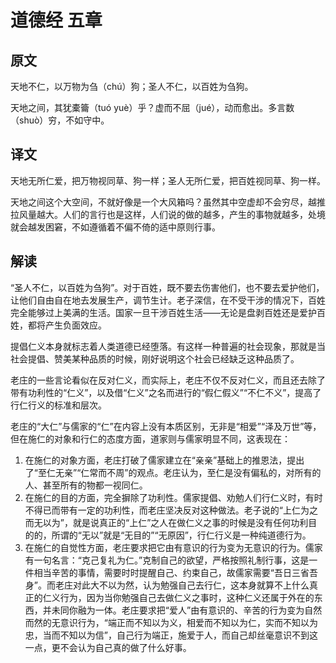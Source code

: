 # 道德经 五章

## 原文

天地不仁，以万物为刍（chú）狗；圣人不仁，以百姓为刍狗。

天地之间，其犹橐籥（tuó yuè）乎？虚而不屈（jué），动而愈出。多言数（shuò）穷，不如守中。

## 译文

天地无所仁爱，把万物视同草、狗一样；圣人无所仁爱，把百姓视同草、狗一样。

天地之间这个大空间，不就好像是一个大风箱吗？虽然其中空虚却不会穷尽，越推拉风量越大。人们的言行也是这样，人们说的做的越多，产生的事物就越多，处境就会越发困窘，不如遵循着不偏不倚的适中原则行事。

## 解读

“圣人不仁，以百姓为刍狗”。对于百姓，既不要去伤害他们，也不要去爱护他们，让他们自由自在地去发展生产，调节生计。老子深信，在不受干涉的情况下，百姓完全能够过上美满的生活。国家一旦干涉百姓生活——无论是盘剥百姓还是爱护百姓，都将产生负面效应。

提倡仁义本身就标志着人类道德已经堕落。有这样一种普遍的社会现象，那就是当社会提倡、赞美某种品质的时候，刚好说明这个社会已经缺乏这种品质了。

老庄的一些言论看似在反对仁义，而实际上，老庄不仅不反对仁义，而且还去除了带有功利性的“仁义”，以及借“仁义”之名而进行的“假仁假义”“不仁不义”，提高了行仁行义的标准和层次。

老庄的“大仁”与儒家的“仁”在内容上没有本质区别，无非是“相爱”“泽及万世”等，但在施仁的对象和行仁的态度方面，道家则与儒家明显不同，这表现在：

1. 在施仁的对象方面，老庄打破了儒家建立在“亲亲”基础上的推恩法，提出了“至仁无亲”“仁常而不周”的观点。老庄认为，至仁是没有偏私的，对所有的人、甚至所有的物都一视同仁。
2. 在施仁的目的方面，完全摒除了功利性。儒家提倡、劝勉人们行仁义时，有时不得已而带有一定的功利性，而老庄坚决反对这种做法。老子说的“上仁为之而无以为”，就是说真正的“上仁”之人在做仁义之事的时候是没有任何功利目的的，所谓的“无以”就是“无目的”“无原因”，行仁行义是一种纯道德行为。
3. 在施仁的自觉性方面，老庄要求把它由有意识的行为变为无意识的行为。儒家有一句名言：“克己复礼为仁。”克制自己的欲望，严格按照礼制行事，这是一件相当辛苦的事情，需要时时提醒自己、约束自己，故儒家需要“吾日三省吾身”。而老庄对此大不以为然，认为勉强自己去行仁，这本身就算不上什么真正的仁义行为，因为当你勉强自己去做仁义之事时，这种仁义还属于外在的东西，并未同你融为一体。老庄要求把“爱人”由有意识的、辛苦的行为变为自然而然的无意识行为，“端正而不知以为义，相爱而不知以为仁，实而不知以为忠，当而不知以为信”，自己行为端正，施爱于人，而自己却丝毫意识不到这一点，更不会认为自己真的做了什么好事。